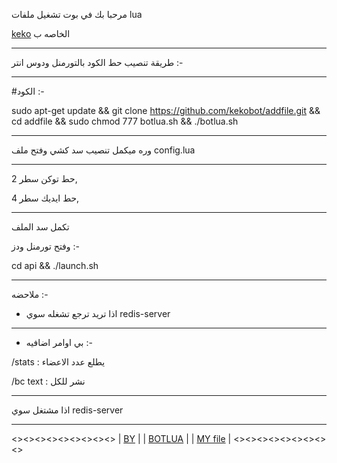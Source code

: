 مرحبا بك في بوت تشغيل ملفات lua 


[keko](https://t.me/ikeko) الخاصه ب

--------------------------------
طريقة تنصيب حط الكود بالتورمنل ودوس انتر :-

_________________________________

#الكود :-

sudo apt-get update && git clone https://github.com/kekobot/addfile.git && cd addfile && sudo chmod 777 botlua.sh && ./botlua.sh

_________________________________

وره ميكمل تنصيب سد كشي وفتح ملف config.lua 
_________________________________

حط توكن سطر 2,

حط ايديك سطر 4, 

_________________________________
تكمل سد الملف 


وفتح تورمنل ودز  :- 


cd api && ./launch.sh 

_________________________________

ملاحضه :-

- اذا تريد ترجع تشغله سوي redis-server

_________________________________

- بي اوامر اضافيه :-


/stats : يطلع عدد الاعضاء


/bc text : نشر للكل

__________________________________

اذا مشتغل سوي redis-server

__________________________________
<><><><><><><><><>
| [BY](https://t.me/ffpro) |
| [BOTLUA](https://t.me/botLUA)   |
| [MY file](https://t.me/file_lua)   |
<><><><><><><><><>

